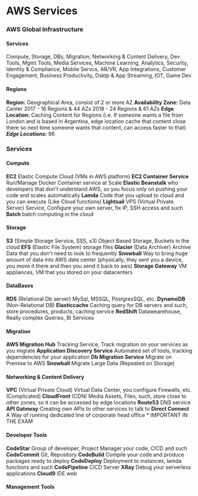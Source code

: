# AWS Services
### AWS Global Infrastructure
#### Services
Compute, Storage, DBs, Migration, Networking & Content Delivery, Dev Tools, Mgmt Tools, Media Services, Machine Learning, Analytics, Security, Identity & Compliance, Mobile Servcs, AR/VR, App Integrations, Customer Engagement, Business Productivity, Dsktp & App Streaming, IOT, Game Dev
#### Regions
**Region:** Geographical Area, consist of 2 or more AZ
**Availability Zone:** Data Center
2017 - 16 Regions & 44 AZs
2018 - 24 Regions & 61 AZs
**Edge Location:** Caching Content for Regions (i.e. If someone wants a file from London and is based in Argentina, edge location cache that content close there so next time someone wants that content, can access faster to that)
***Edge Locations:*** 96 

### Services
#### Compute
**EC2** Elastic Compute Cloud (VMs in AWS platform)
**EC2 Container Service** Run/Manage Docker Container service at Scale
**Elastic Beanstalk** who developers that don't understand AWS, so you focus only on pushing your code and scales automatically
**Lamda** Code that you upload to cloud and you can execute (Like Cloud functions)
**Lightsail** VPS (Virtual Private Server) Service, Configure your own server, fix IP, SSH access and such
**Batch** batch computing in the cloud

#### Storage
**S3** (Simple Storage Service, SSS, s3) Object Based Storage, Buckets in the cloud
**EFS** (Elastic File System) storage files 
**Glacier** (Data Archiver) Archive Data that you don't need to look to frequently
**Snowball** Way to bring huge amount of data into AWS data center (physically, they sent you a device, you move it there and then you send it back to aws)
**Storage Gateway** VM appliances, VM that you stored on your datacenters

#### DataBases
**RDS** (Relational Db server) MySql, MSSQL, PostgresSQL, etc.
**DynamoDB** (Non-Relational DB) 
**Elasticcache** Caching query for DB servers and such, store procedures, products, caching service
**RedShift** Datawearehouse, Really complex Queries, BI Services

#### Migration
**AWS Migration Hub** Tracking Service, Track migration on your services as you migrate
**Application Discovery Service** Automated set of tools, tracking dependencies for your application
**Db Migration Service** Migrate on Premise to AWS
**Snowball** Migrate Large Data (Repeated on Storage)

#### Networking & Content Delivery
**VPC** (Virtual Private Cloud) Virtual Data Center, you configure Firewalls, etc. (Complicated)
**CloudFront** (CDN) Media Assets, Files, such, store close to other zones, so it can be accessed by edge locations
**Route53** DNS service
**API Gateway** Creating own APIs to other services to talk to
**Direct Connect** A Way of running dedicated line of corporate head office * IMPORTANT IN THE EXAM

#### Developer Tools
**CodeStar** Group of developer, Project Manager your code, CICD and such
**CodeCommit** Git, Repository
**CodeBuild** Compile your code and produce packages ready to deploy
**CodeDeploy** Deployment to instances, lamda functions and such
**CodePipeline** CICD Server
**XRay** Debug your serverless applications
**Cloud9** IDE web  

#### Management Tools
